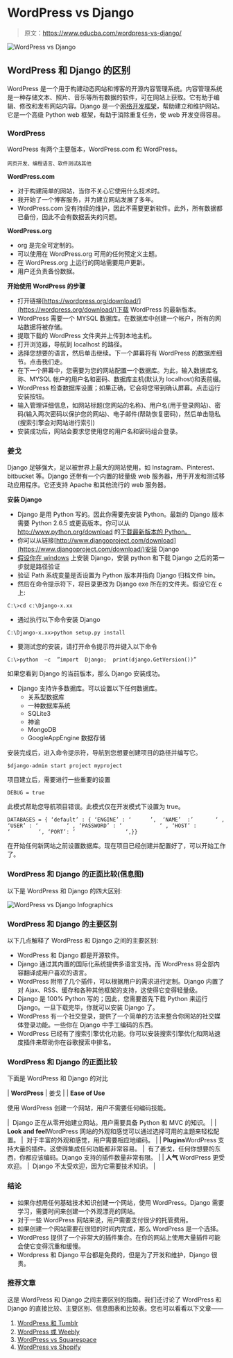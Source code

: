 # WordPress vs Django

> 原文：<https://www.educba.com/wordpress-vs-django/>

![WordPress vs Django](img/1f8feb34294947e9551f978ae283260f.png)



## WordPress 和 Django 的区别

WordPress 是一个用于构建动态网站和博客的开源内容管理系统。内容管理系统是一种存储文本、照片、音乐等所有数据的软件，可在网站上获取。它有助于编辑、修改和发布网站内容。Django 是一个[网络开发框架](https://www.educba.com/top-10-web-development-tools/)，帮助建立和维护网站。它是一个高级 Python web 框架，有助于消除重复任务，使 web 开发变得容易。

### WordPress

WordPress 有两个主要版本，WordPress.com 和 WordPress。

<small>网页开发、编程语言、软件测试&其他</small>

**WordPress.com**

*   对于构建简单的网站，当你不关心它使用什么技术时。
*   我开始了一个博客服务，并为建立网站发展了多年。
*   WordPress.com 没有持续的维护，因此不需要更新软件。此外，所有数据都已备份，因此不会有数据丢失的问题。

**WordPress.org**

*   org 是完全可定制的。
*   可以使用在 WordPress.org 可用的任何预定义主题。
*   在 WordPress.org 上运行的网站需要用户更新。
*   用户还负责备份数据。

**开始使用 WordPress 的步骤**

*   打开链接[https://wordpress.org/download/](https://wordpress.org/download/)下载 WordPress 的最新版本。
*   WordPress 需要一个 MYSQL 数据库。在数据库中创建一个帐户，所有的网站数据将被存储。
*   提取下载的 WordPress 文件夹并上传到本地主机。
*   打开浏览器，导航到 localhost 的路径。
*   选择您想要的语言，然后单击继续。下一个屏幕将有 WordPress 的数据库细节。点击我们走。
*   在下一个屏幕中，您需要为您的网站配置一个数据库。为此，输入数据库名称、MYSQL 帐户的用户名和密码、数据库主机(默认为 localhost)和表前缀。
*   WordPress 检查数据库设置；如果正确，它会将您带到确认屏幕。点击运行安装按钮。
*   输入管理详细信息，如网站标题(您网站的名称)、用户名(用于登录网站)、密码(输入两次密码以保护您的网站)、电子邮件(帮助恢复密码)，然后单击隐私(搜索引擎会对网站进行索引)
*   安装成功后，网站会要求您使用您的用户名和密码组合登录。

### 姜戈

Django 足够强大，足以被世界上最大的网站使用，如 Instagram、Pinterest、bitbucket 等。Django 还带有一个内置的轻量级 web 服务器，用于开发和测试移动应用程序。它还支持 Apache 和其他流行的 web 服务器。

**安装 Django**

*   Django 是用 Python 写的。因此你需要先安装 Python。最新的 Django 版本需要 Python 2.6.5 或更高版本。你可以从 http://www.python.org/download 的[下载最新版本的 Python。](https://www.python.org/downloads/)
*   你可以从链接[http://www.djangoproject.com/download](https://www.djangoproject.com/download/)安装 Django
*   [假设你在 windows](https://www.educba.com/windows-interview-questions/) 上安装 Django，安装 python 和下载 Django 之后的第一步就是路径验证
*   验证 Path 系统变量是否设置为 Python 版本并指向 Django 归档文件 bin。
*   然后在命令提示符下，将目录更改为 Django exe 所在的文件夹。假设它在 c 上:

`C:\>cd c:\Django-x.xx`

*   通过执行以下命令安装 Django

`C:\Django-x.xx>python setup.py install`

*   要测试您的安装，请打开命令提示符并键入以下命令

`C:\>python  –c  ”import  Django;  print(django.GetVersion())”`

如果您看到 Django 的当前版本，那么 Django 安装成功。

*   Django 支持许多数据库。可以设置以下任何数据库。
    *   关系型数据库
    *   一种数据库系统
    *   SQLite3
    *   神谕
    *   MongoDB
    *   GoogleAppEngine 数据存储

安装完成后，进入命令提示符，导航到您想要创建项目的路径并编写它。

`$django-admin start project myproject`

项目建立后，需要进行一些重要的设置

`DEBUG = true`

此模式帮助您导航项目错误。此模式仅在开发模式下设置为 true。

`DATABASES = { ‘default’ :
{ ‘ENGINE’ : ‘      ’,  ‘NAME’  :’       ‘ , ‘USER’ : ‘         ‘ , ‘PASSWORD’ : ‘            ‘ , ‘HOST’ : ‘         ‘, ‘PORT’: ‘                ‘,}}`

在开始任何新网站之前设置数据库。现在项目已经创建并配置好了，可以开始工作了。

### WordPress 和 Django 的正面比较(信息图)

以下是 WordPress 和 Django 的四大区别:

![WordPress vs Django Infographics](img/03dd32b926180c40f353bc703f082312.png)



### WordPress 和 Django 的主要区别

以下几点解释了 WordPress 和 Django 之间的主要区别:

*   WordPress 和 Django 都是开源软件。
*   Django 通过其内置的国际化系统提供多语言支持。而 WordPress 将全部内容翻译成用户喜欢的语言。
*   WordPress 附带了几个插件，可以根据用户的需求进行定制。Django 内置了对 Ajax、RSS、缓存和各种其他框架的支持，这使得它变得轻量级。
*   Django 是 100% Python 写的；因此，您需要首先下载 Python 来运行 Django。一旦下载完毕，你就可以安装 Django 了。
*   WordPress 有一个社交登录，提供了一个简单的方法来整合你网站的社交媒体登录功能。一些你在 Django 中手工编码的东西。
*   WordPress 已经有了搜索引擎优化功能。你可以安装搜索引擎优化和网站速度插件来帮助你在谷歌搜索中排名。

### WordPress 和 Django 的正面比较

下面是 WordPress 和 Django 的对比

| **WordPress** | 姜戈 |
| **Ease of Use**

使用 WordPress 创建一个网站，用户不需要任何编码技能。

 |  Django 正在从零开始建立网站。用户需要具备 Python 和 MVC 的知识。 |
| **Look and feel**WordPress 网站的外观和感觉可以通过选择可用的主题来轻松配置。 |  对于丰富的外观和感觉，用户需要相应地编码。 |
| **Plugins**WordPress 支持大量的插件。这使得集成任何功能都非常容易。 |  有了姜戈，任何你想要的东西，你都应该编码。Django 支持的插件数量非常有限。 |
| **人气**
WordPress 更受欢迎。 |  Django 不太受欢迎，因为它需要技术知识。 |

### 结论

*   如果你想用任何基础技术知识创建一个网站，使用 WordPress。Django 需要学习，需要时间来创建一个外观漂亮的网站。
*   对于一些 WordPress 网站来说，用户需要支付很少的托管费用。
*   如果创建一个网站需要在很短的时间内完成，那么 WordPress 是一个选择。
*   WordPress 提供了一个非常大的插件集合。在你的网站上使用大量插件可能会使它变得沉重和缓慢。
*   Wordpress 和 Django 平台都是免费的，但是为了开发和维护，Django 很贵。

### 推荐文章

这是 WordPress 和 Django 之间主要区别的指南。我们还讨论了 WordPress 和 Django 的直接比较、主要区别、信息图表和比较表。您也可以看看以下文章——

1.  [WordPress 和 Tumblr](https://www.educba.com/wordpress-vs-tumblr/)
2.  [WordPress 或 Weebly](https://www.educba.com/wordpress-vs-weebly/)
3.  [WordPress vs Squarespace](https://www.educba.com/wordpress-vs-squarespace/)
4.  [WordPress vs Shopify](https://www.educba.com/wordpress-vs-shopify/)





